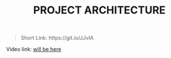 <h1 align="center"> PROJECT ARCHITECTURE </h1>
    <br>

<blockquote>
    <p>
        Short Link: https://git.io/JJvIA
    </p>
</blockquote>

<p>
Video link: <a href='#'> will be here</a>
</p>
